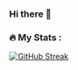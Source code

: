 ### Hi there 👋

### :fire: My Stats :
[![GitHub Streak](http://github-readme-streak-stats.herokuapp.com?user=scopB&theme=dark&background=000000)](https://git.io/streak-stats)


<!--
**scopB/scopB** is a ✨ _special_ ✨ repository because its `README.md` (this file) appears on your GitHub profile.

Here are some ideas to get you started:

- 🔭 I’m currently working on ...
- 🌱 I’m currently learning ...
- 👯 I’m looking to collaborate on ...
- 🤔 I’m looking for help with ...
- 💬 Ask me about ...
- 📫 How to reach me: ...
- 😄 Pronouns: ...
- ⚡ Fun fact: ...
-->
